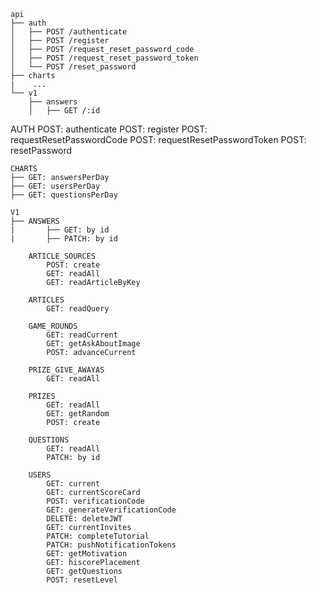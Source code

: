     api
    ├── auth
    │   ├── POST /authenticate
    │   ├── POST /register
    │   ├── POST /request_reset_password_code
    │   ├── POST /request_reset_password_token
    │   └── POST /reset_password
    ├── charts
    |    ...
    └── v1
        ├── answers
        │   ├── GET /:id

AUTH
POST: authenticate
POST: register
POST: requestResetPasswordCode
POST: requestResetPasswordToken
POST: resetPassword

    CHARTS
    ├── GET: answersPerDay
    ├── GET: usersPerDay
    ├── GET: questionsPerDay

    V1
    ├── ANSWERS
    |       ├── GET: by id
    |       ├── PATCH: by id

        ARTICLE_SOURCES
            POST: create
            GET: readAll
            GET: readArticleByKey

        ARTICLES
            GET: readQuery

        GAME_ROUNDS
            GET: readCurrent
            GET: getAskAboutImage
            POST: advanceCurrent

        PRIZE_GIVE_AWAYAS
            GET: readAll

        PRIZES
            GET: readAll
            GET: getRandom
            POST: create

        QUESTIONS
            GET: readAll
            PATCH: by id

        USERS
            GET: current
            GET: currentScoreCard
            POST: verificationCode
            GET: generateVerificationCode
            DELETE: deleteJWT
            GET: currentInvites
            PATCH: completeTutorial
            PATCH: pushNotificationTokens
            GET: getMotivation
            GET: hiscorePlacement
            GET: getQuestions
            POST: resetLevel

